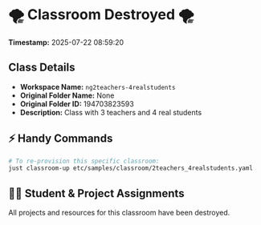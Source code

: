 # 🌪️ Classroom Destroyed 🌪️

**Timestamp:** 2025-07-22 08:59:20

## Class Details

- **Workspace Name:** `ng2teachers-4realstudents`
- **Original Folder Name:** None
- **Original Folder ID:** 194703823593
- **Description:** Class with 3 teachers and 4 real students

## ⚡ Handy Commands

```bash
# To re-provision this specific classroom:
just classroom-up etc/samples/classroom/2teachers_4realstudents.yaml
```

## 🧑‍🎓 Student & Project Assignments

All projects and resources for this classroom have been destroyed.
